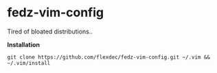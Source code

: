 fedz-vim-config
===============

Tired of bloated distributions..

**Installation**

``git clone https://github.com/flexdec/fedz-vim-config.git ~/.vim && ~/.vim/install``
